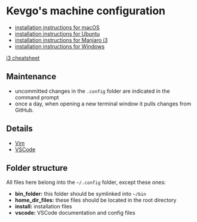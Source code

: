 # Kevgo's machine configuration

- [installation instructions for macOS](install_macos.md)
- [installation instructions for Ubuntu](install_ubuntu.md)
- [installation instructions for Manjaro i3](install_manjaro_i3.md)
- [installation instructions for Windows](install_windows.md)

[i3 cheatsheet](i3_cheatsheet.md)

## Maintenance

- uncommitted changes in the `.config` folder are indicated in the command prompt
- once a day,
  when opening a new terminal window
  it pulls changes from GitHub.


## Details

- [Vim](vim.md)
- [VSCode](vscode/README.md)


## Folder structure

All files here belong into the `~/.config` folder, except these ones:
- __bin_folder:__ this folder should be symlinked into `~/bin`
- __home_dir_files:__ these files should be located in the root directory
- __install:__ installation files
- __vscode:__ VSCode documentation and config files
